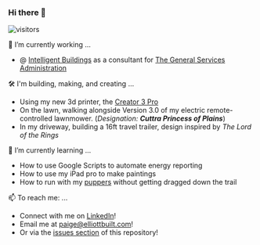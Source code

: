 ### Hi there 👋


<!--
**NarcolepticEngineer/NarcolepticEngineer** is a ✨ _special_ ✨ repository because its `README.md` (this file) appears on your GitHub profile.
-->

![visitors](https://visitor-badge.glitch.me/badge?page_id=NarcolepticEngineer.NarcolepticEngineer)


🔭 I’m currently working ...
  - @ [Intelligent Buildings](https://www.intelligentbuildings.com/) as a consultant for [The General Services Administration](https://www.gsa.gov/)
  
🛠️ I'm building, making, and creating ...
  - Using my new 3d printer, the [Creator 3 Pro](https://www.flashforge.com/product-detail/flashforge-creator-3-pro-3d-printer)
  - On the lawn, walking alongside Version 3.0 of my electric remote-controlled lawnmower. (*Designation: **Cuttra Princess of Plains***)
  - In my driveway, building a 16ft travel trailer, design inspired by *The Lord of the Rings*

🌱 I’m currently learning ...
  - How to use Google Scripts to automate energy reporting
  - How to use my iPad pro to make paintings
  - How to run with my [puppers](https://www.akc.org/dog-breeds/australian-shepherd/) without getting dragged down the trail

📫 To reach me: ...
  - Connect with me on [LinkedIn](https://www.linkedin.com/in/peter-elliott/?lipi=urn%3Ali%3Apage%3Ad_flagship3_feed%3ByD7wHkFCS2mGUFjsEkW5GQ%3D%3D)!
  - Email me at [paige@elliottbuilt.com](mailto:paige@elliottbuilt.net?subject=Really%20Awesome%20Job%20Offer)!
  - Or via the [issues section](https://github.com/NarcolepticEngineer/NarcolepticEngineer/issues) of this repository!



  
<!--
👯 I’m looking to collaborate on ...
🤔 I’m looking for help with ...
😄 Pronouns: ...
⚡ Fun fact: ...
-->


